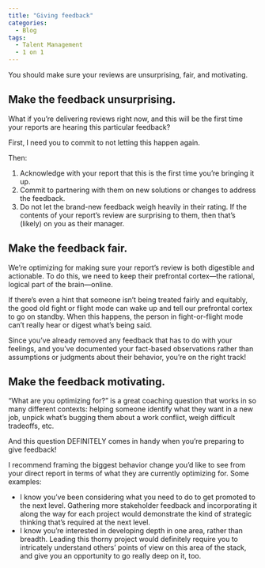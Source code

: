 ```yaml
---
title: "Giving feedback"
categories:
  - Blog
tags:
  - Talent Management
  - 1 on 1
---
```


You should make sure your reviews are unsurprising, fair, and motivating.

<h2>Make the feedback unsurprising.</h2>

What if you’re delivering reviews right now, and this will be the first time your reports are hearing this particular feedback?

First, I need you to commit to not letting this happen again. 

Then:
<ol>
<li>Acknowledge with your report that this is the first time you’re bringing it up.</li>
<li>Commit to partnering with them on new solutions or changes to address the feedback.</li>
<li>Do not let the brand-new feedback weigh heavily in their rating. If the contents of your report’s review are surprising to them, then that’s (likely) on you as their manager. </li>
</ol>

<h2>Make the feedback fair.</h2>

We’re optimizing for making sure your report’s review is both digestible and actionable. To do this, we need to keep their prefrontal cortex—the rational, logical part of the brain—online.

If there’s even a hint that someone isn’t being treated fairly and equitably, the good old fight or flight mode can wake up and tell our prefrontal cortex to go on standby. When this happens, the person in fight-or-flight mode can’t really hear or digest what’s being said.

Since you’ve already removed any feedback that has to do with your feelings, and you’ve documented your fact-based observations rather than assumptions or judgments about their behavior, you’re on the right track! 

<h2>Make the feedback motivating.</h2>

“What are you optimizing for?” is a great coaching question that works in so many different contexts: helping someone identify what they want in a new job, unpick what’s bugging them about a work conflict, weigh difficult tradeoffs, etc.

And this question DEFINITELY comes in handy when you’re preparing to give feedback!

I recommend framing the biggest behavior change you’d like to see from your direct report in terms of what they are currently optimizing for. Some examples:

<ul>
<li>I know you’ve been considering what you need to do to get promoted to the next level. Gathering more stakeholder feedback and incorporating it along the way for each project would demonstrate the kind of strategic thinking that’s required at the next level.</li>

<li>I know you’re interested in developing depth in one area, rather than breadth. Leading this thorny project would definitely require you to intricately understand others’ points of view on this area of the stack, and give you an opportunity to go really deep on it, too.</li>
</ul>
